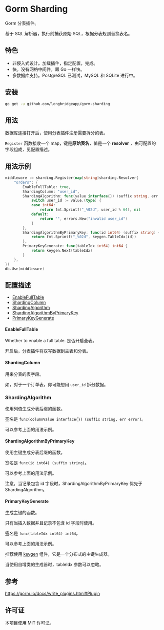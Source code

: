 # Gorm Sharding

Gorm 分表插件。

基于 SQL 解析器，执行前捕获原始 SQL，根据分表规则替换表名。

## 特色

- 非侵入式设计。加载插件，指定配置，完成。
- 快。没有网络中间件，跟 Go 一样快。
- 多数据库支持。PostgreSQL 已测试，MySQL 和 SQLite 进行中。

## 安装

```bash
go get -u github.com/longbridgeapp/gorm-sharding
```

## 用法

数据库连接打开后，使用分表插件注册需要拆分的表。

`Register` 函数接收一个 map，键是**原始表名**，值是一个 **resolver** ，由可配置的字段组成，见配置描述。

## 用法示例

```go
middleware := sharding.Register(map[string]sharding.Resolver{
	"orders": {
		EnableFullTable: true,
		ShardingColumn: "user_id",
		ShardingAlgorithm: func(value interface{}) (suffix string, err error) {
			switch user_id := value.(type) {
			case int64:
				return fmt.Sprintf("_%02d", user_id % 64), nil
			default:
				return "", errors.New("invalid user_id")
			}
		},
		ShardingAlgorithmByPrimaryKey: func(id int64) (suffix string) {
			return fmt.Sprintf("_%02d", keygen.TableIdx(id))
		},
		PrimaryKeyGenerate: func(tableIdx int64) int64 {
			return keygen.Next(tableIdx)
		}
	},
})
db.Use(middleware)
```

## 配置描述

- [EnableFullTable](#EnableFullTable)
- [ShardingColumn](#ShardingColumn)
- [ShardingAlgorithm](#ShardingAlgorithm)
- [ShardingAlgorithmByPrimaryKey](#ShardingAlgorithmByPrimaryKey)
- [PrimaryKeyGenerate](#PrimaryKeyGenerate)

#### EnableFullTable

Whether to enable a full table.
是否开启全表。

开启后，分表插件将双写数据到主表和分表。

#### ShardingColumn

用来分表的表字段。

如，对于一个订单表，你可能想用 `user_id` 拆分数据。

### ShardingAlgorithm

使用列值生成分表后缀的函数。

签名是 `func(columnValue interface{}) (suffix string, err error)`。

可以参考上面的用法示例。

#### ShardingAlgorithmByPrimaryKey

使用主键生成分表后缀的函数。

签名是 `func(id int64) (suffix string)`。

可以参考上面的用法示例。

注意，当记录包含 id 字段时，ShardingAlgorithmByPrimaryKey 优先于 ShardingAlgorithm。

#### PrimaryKeyGenerate

生成主键的函数。

只有当插入数据并且记录不包含 id 字段时使用。

签名是 `func(tableIdx int64) int64`。

可以参考上面的用法示例。

推荐使用 [keygen](https://github.com/longbridgeapp/gorm-sharding/tree/main/keygen) 组件，它是一个分布式的主键生成器。

当使用自增类的生成器时，tableIdx 参数可以忽略。

## 参考

https://gorm.io/docs/write_plugins.html#Plugin

## 许可证

本项目使用 MIT 许可证。

